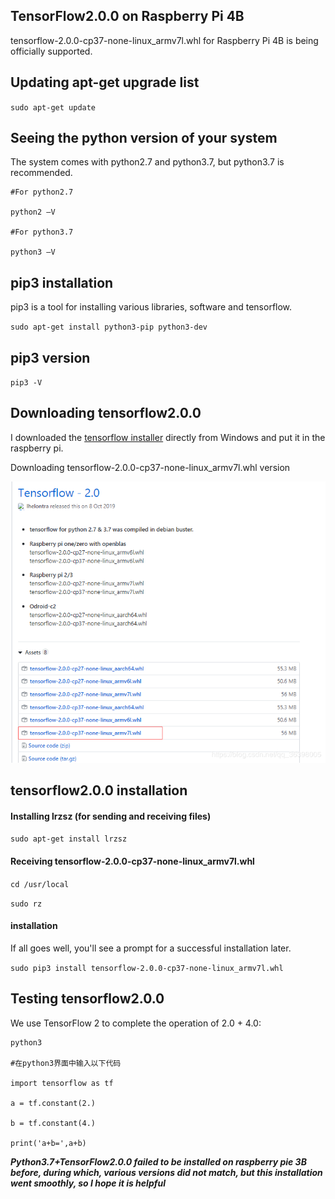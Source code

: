 ## TensorFlow2.0.0 on Raspberry Pi 4B
tensorflow-2.0.0-cp37-none-linux_armv7l.whl for Raspberry Pi 4B is being officially supported.

## Updating apt-get upgrade list
`sudo apt-get update`

## Seeing the python version of your system
The system comes with python2.7 and python3.7, but python3.7 is recommended.
```
#For python2.7

python2 –V

#For python3.7

python3 –V
```

## pip3 installation
pip3 is a tool for installing various libraries, software and tensorflow.

`sudo apt-get install python3-pip python3-dev`

## pip3 version

`pip3 -V`

## Downloading tensorflow2.0.0
I downloaded the [tensorflow installer](https://github.com/lhelontra/tensorflow-on-arm/releases) directly from Windows and put it in the raspberry pi.

Downloading tensorflow-2.0.0-cp37-none-linux_armv7l.whl version

![tensorflow-2.0.0-cp37](https://github.com/xiaochanggong916/xiaochanggong916.github.io/blob/master/image/20200103104328745.png)



## tensorflow2.0.0 installation

#### Installing lrzsz (for sending and receiving files)

`sudo apt-get install lrzsz`

#### Receiving tensorflow-2.0.0-cp37-none-linux_armv7l.whl
`cd /usr/local`

`sudo rz`

#### installation

If all goes well, you'll see a prompt for a successful installation later.

`sudo pip3 install tensorflow-2.0.0-cp37-none-linux_armv7l.whl`

## Testing tensorflow2.0.0

We use TensorFlow 2 to complete the operation of 2.0 + 4.0:

```
python3

#在python3界面中输入以下代码

import tensorflow as tf

a = tf.constant(2.)

b = tf.constant(4.)

print('a+b=',a+b)

```

***Python3.7+TensorFlow2.0.0 failed to be installed on raspberry pie 3B before, during which, various versions did not match, but this installation went smoothly, so I hope it is helpful***


